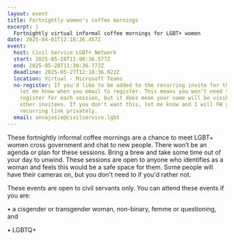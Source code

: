 ```yaml
---
layout: event
title: Fortnightly women's coffee mornings
excerpt: |
  Fortnightly virtual informal coffee mornings for LGBT+ women
date: 2025-04-01T12:18:36.457Z
event:
  host: Civil Service LGBT+ Network
  start: 2025-05-28T11:00:36.577Z
  end: 2025-05-28T11:30:36.772Z
  deadline: 2025-05-27T12:18:36.922Z
  location: Virtual - Microsoft Teams
  no-register: If you'd like to be added to the recurring invite for these please
    let me know when you email to register. This means you won't need to
    register for each session, but it does mean your name will be visible to
    other invitees. If you don't want this, let me know and I will FW you the
    recurring link privately.
  email: annajosie@civilservice.lgbt
---
```

These fortnightly informal coffee mornings are a chance to meet LGBT+ women cross government and chat to new people. There won’t be an agenda or plan for these sessions. Bring a brew and take some time out of your day to unwind. These sessions are open to anyone who identifies as a woman and feels this would be a safe space for them. Some people will have their cameras on, but you don't need to if you'd rather not.

These events are open to civil servants only. You can attend these events if you are:

• a cisgender or transgender woman, non-binary, femme or questioning, and

• LGBTQ+